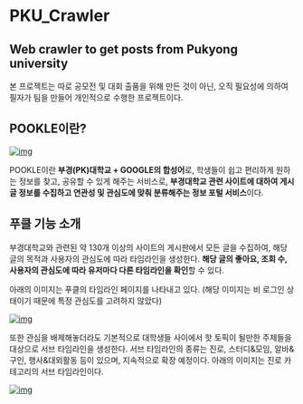 # PKU_Crawler
Web crawler to get posts from Pukyong university
- 

본 프로젝트는 따로 공모전 및 대회 출품을 위해 만든 것이 아닌, 오직 필요성에 의하여 필자가 팀을 만들어 개인적으로 수행한 프로젝트이다. 



## **POOKLE이란?**

[![img](https://postfiles.pstatic.net/MjAxOTAxMDhfMTk4/MDAxNTQ2OTMxMjA3OTYw.V_L_lTnVohvYhtys3md_0IqjLESa0DuHEGTJ28L0kIMg.VHrDAeFcudEKLhm5DVuOI_WvHAWFPQrWdbhgYoQ-EZIg.PNG.shino1025/image.png?type=w773)](https://blog.naver.com/PostView.nhn?blogId=shino1025&logNo=221437186369&categoryNo=35&parentCategoryNo=0&viewDate=&currentPage=1&postListTopCurrentPage=1&from=postList&userTopListOpen=true&userTopListCount=5&userTopListManageOpen=false&userTopListCurrentPage=1#)

POOKLE이란 **부경(PK)대학교 + GOOGLE의 합성어**로, 학생들이 쉽고 편리하게 원하는 정보를 찾고, 공유할 수 있게 해주는 서비스로, **부경대학교 관련 사이트에 대하여 게시글 정보를 수집하고 연관성 및 관심도에 맞춰 분류해주는 정보 포털 서비스**이다.



## **푸클 기능 소개**

부경대학교와 관련된 약 130개 이상의 사이트의 게시판에서 모든 글을 수집하여, 해당 글의 목적과 사용자의 관심도에 따라 타임라인을 생성한다.  **해당 글의 좋아요, 조회 수, 사용자의 관심도에 따라 유저마다 다른 타임라인을 확인**할 수 있다.



아래의 이미지는 푸클의 타임라인 페이지를 나타내고 있다. (해당 이미지는 비 로그인 상태이기 때문에 특정 관심도를 고려하지 않았다)

[![img](https://postfiles.pstatic.net/MjAxOTAxMDhfMzAg/MDAxNTQ2OTM0MzAzMjU3.HxznLU4PsnRXDJLOKOuYd98l2qGLpuNhs0Y4ke2zMDcg.jilSUDUSrVpto2Qb5ztKFYDrdr7b48Aunqry40r_-LYg.PNG.shino1025/image.png?type=w773)](https://blog.naver.com/PostView.nhn?blogId=shino1025&logNo=221437186369&categoryNo=35&parentCategoryNo=0&viewDate=&currentPage=1&postListTopCurrentPage=1&from=postList&userTopListOpen=true&userTopListCount=5&userTopListManageOpen=false&userTopListCurrentPage=1#)

또한 관심을 배제해놓더라도 기본적으로 대학생들 사이에서 핫 토픽이 될만한 주제들을 대상으로 서브 타임라인을 생성한다. 서브 타임라인의 종류는 진로, 스터디&모임, 알바&구인, 행사&대외활동 등이 있으며, 지속적으로 확장 예정이다. 아래의 이미지는 진로 카테고리의 서브 타임라인이다.

[![img](https://postfiles.pstatic.net/MjAxOTAxMDhfMTI2/MDAxNTQ2OTM0NjIzNDc0.8gDx2Jp9U6lHt4eF3rLrHBruyHEGZ9ba2FbdkHQn1gMg.1ca0gYMkcu6VDBwd-ixqI8Hgu3b7cUfwjshX8Nqd_3Yg.PNG.shino1025/image.png?type=w773)](https://blog.naver.com/PostView.nhn?blogId=shino1025&logNo=221437186369&categoryNo=35&parentCategoryNo=0&viewDate=&currentPage=1&postListTopCurrentPage=1&from=postList&userTopListOpen=true&userTopListCount=5&userTopListManageOpen=false&userTopListCurrentPage=1#)

~~~~
